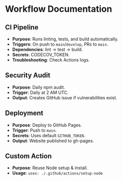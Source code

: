# Workflow Documentation

## CI Pipeline
- **Purpose**: Runs linting, tests, and build automatically.
- **Triggers**: On push to `main`/`develop`, PRs to `main`.
- **Dependencies**: lint → test → build.
- **Secrets**: CODECOV_TOKEN.
- **Troubleshooting**: Check Actions logs.

## Security Audit
- **Purpose**: Daily npm audit.
- **Trigger**: Daily at 2 AM UTC.
- **Output**: Creates GitHub issue if vulnerabilities exist.

## Deployment
- **Purpose**: Deploy to GitHub Pages.
- **Trigger**: Push to `main`.
- **Secrets**: Uses default `GITHUB_TOKEN`.
- **Output**: Website published to gh-pages.

## Custom Action
- **Purpose**: Reuse Node setup & install.
- **Usage**: `uses: ./.github/actions/setup-node`
